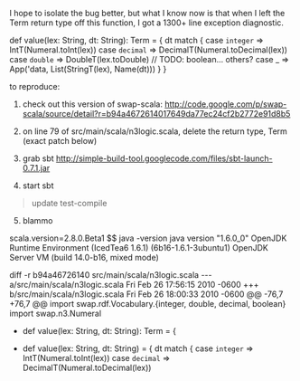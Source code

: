 I hope to isolate the bug better, but what I know now
is that when I left the Term return type off this function,
I got a 1300+ line exception diagnostic.

  def value(lex: String, dt: String): Term = {
    dt match {
      case `integer` => IntT(Numeral.toInt(lex))
      case `decimal` => DecimalT(Numeral.toDecimal(lex))
      case `double` => DoubleT(lex.toDouble)
      // TODO: boolean... others?
      case _ => App('data, List(StringT(lex), Name(dt)))
    }
  }

to reproduce:

1. check out this version of swap-scala:
http://code.google.com/p/swap-scala/source/detail?r=b94a4672614017649da77ec24cf2b2772e91d8b5

2. on line 79 of src/main/scala/n3logic.scala, delete the return type, Term
   (exact patch below)

3. grab sbt http://simple-build-tool.googlecode.com/files/sbt-launch-0.7.1.jar

4. start sbt
> update
> test-compile

5. blammo

scala.version=2.8.0.Beta1
$$ java -version
java version "1.6.0_0"
OpenJDK Runtime Environment (IcedTea6 1.6.1) (6b16-1.6.1-3ubuntu1)
OpenJDK Server VM (build 14.0-b16, mixed mode)

diff -r b94a46726140 src/main/scala/n3logic.scala
--- a/src/main/scala/n3logic.scala	Fri Feb 26 17:56:15 2010 -0600
+++ b/src/main/scala/n3logic.scala	Fri Feb 26 18:00:33 2010 -0600
@@ -76,7 +76,7 @@
   import swap.rdf.Vocabulary.{integer, double, decimal, boolean}
   import swap.n3.Numeral
 
-  def value(lex: String, dt: String): Term = {
+  def value(lex: String, dt: String) = {
     dt match {
       case `integer` => IntT(Numeral.toInt(lex))
       case `decimal` => DecimalT(Numeral.toDecimal(lex))
